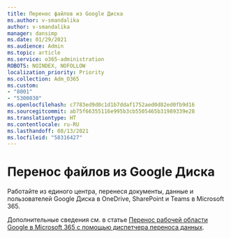 ```yaml
---
title: Перенос файлов из Google Диска
ms.author: v-smandalika
author: v-smandalika
manager: dansimp
ms.date: 01/29/2021
ms.audience: Admin
ms.topic: article
ms.service: o365-administration
ROBOTS: NOINDEX, NOFOLLOW
localization_priority: Priority
ms.collection: Adm_O365
ms.custom:
- "8001"
- "5300030"
ms.openlocfilehash: c7783ed9d0c1d1b7ddaf1752aed0d82ed0fb9d16
ms.sourcegitcommit: ab75f66355116e995b3cb5505465b31989339e28
ms.translationtype: HT
ms.contentlocale: ru-RU
ms.lasthandoff: 08/13/2021
ms.locfileid: "58316427"
---
```

# <a name="migrate-files-from-google-drive"></a>Перенос файлов из Google Диска

Работайте из единого центра, перенеся документы, данные и пользователей Google Диска в OneDrive, SharePoint и Teams в Microsoft 365.

Дополнительные сведения см. в статье [Перенос рабочей области Google в Microsoft 365 с помощью диспетчера переноса данных](https://docs.microsoft.com/sharepointmigration/mm-google-overview).
